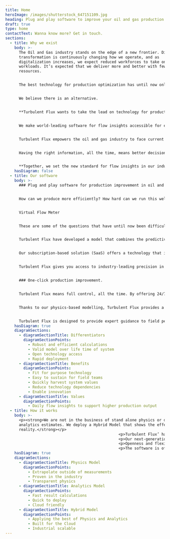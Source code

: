 ```yaml
---
title: Home
heroImage: /images/shutterstock_647151109.jpg
heading: Plug and play software to improve your oil and gas production.
draft: true
type: home
contactText: Wanna know more? Get in touch.
sections:
  - title: Why we exist
    body: >-
      The Oil and Gas industry stands on the edge of a new frontier. Digital
      transformation is continuously changing how we operate, and as
      digitalization increases, we expect reduced workforces to take on greater
      workloads. It’s expected that we deliver more and better with fewer
      resources.


      The best technology for production optimization has until now only been available to the happy few. Solutions are expensive and time-consuming to install; scalability is limited.


      We believe there is an alternative.


      **Turbulent Flux wants to take the lead on technology for production improvement, building on the idea of independence, flexibility and scalability.**


      We make world-leading software for flow insights accessible for everyone in our industry. We redefine how data from production is used, enabling around the clock access to real-time, high-precision insights.


      Turbulent Flux empowers the oil and gas industry to face current challenges head-on thanks to radically better utilization of data.


      Having the right information, all the time, means better decisions, all the time. We help you reap the benefits of optimized production, boosted efficiency and increased safety in your operations.


      **Together, we set the new standard for flow insights in our industry.**
    hasDiagram: false
  - title: Our software
    body: >-
      ### Plug and play software for production improvement in oil and gas.


      How can we produce more efficiently? How hard can we run this well without compromising installations? How can we avoid unexpected shut-ins from unstable flow?


      Virtual Flow Meter


      These are some of the questions that have until now been difficult to answer, hindering optimization of future production flow. Over the years, tests, sensor data and modelling have partly filled the knowledge gap, but real-time insights have so far been unavailable to personnel in oil and gas operations.


      Turbulent Flux have developed a model that combines the predictive capabilities of physical models and the speed and self-correcting abilities of data analytics. The result is a uniquely open and scalable software that offers world-leading precision in flow insights.


      Our subscription-based solution (SaaS) offers a technology that is easy to adapt and quick to deploy. We make good use of any data source you already have &#8211; there is no locking you down to new, inflexible and costly equipment. In practice, this means that we capture data from your existing pressure and temperature sensors and integrate them with the operations dashboards and apps of your choice. The software is cloud-native with a rich API for third-party use.


      Turbulent Flux gives you access to industry-leading precision in flow insights through a cost-efficient system that is easy to install and maintain. We also guarantee trouble-free scaling across your oil and gas portfolios.


      ### One-click production improvement.


      Turbulent Flux means full control, all the time. By offering 24/7 real-time monitoring of wells and pipelines, our software offers continuous decision support to improve production from your fields.


      Thanks to our physics-based modelling, Turbulent Flux provides a precision level that goes beyond what traditional analytics-based simulations can offer. Our software has the power to turn physical data from existing sensors into readily available and valuable insights to use in your decision-making. At any time, you can access high-fidelity information about the flow of oil, gas and water in your wells and pipelines.


      Turbulent Flux is designed to provide expert guidance to field personnel, enabling continuous, one-click improvement of the production. This means higher efficiency, increased profitability and improved safety on your production sites.
    hasDiagram: true
    diagramSections:
      - diagramSectionTitle: Differentiators
        diagramSectionPoints:
          - Robust and efficient calculations
          - Valid model over life time of system
          - Open technology access
          - Rapid deployment
      - diagramSectionTitle: Benefits
        diagramSectionPoints:
          - Fit for purpose technology
          - Easy to sustain for field teams
          - Quickly harvest system values
          - Reduce technology dependencies
          - Enable innovation
      - diagramSectionTitle: Values
        diagramSectionPoints:
          - Daily flow insights to support higher production output
  - title: How it works
    body: >-
      <p><strong>We are not in the business of stand alone physics or data
      analytics estimates. We deploy a Hybrid Model that shows the effective
      reality.</strong></p>
                                                  <p>Turbulent Flux’ has developed a fit for purpose simulator for transient multiphase flow with opimization and data analytics capabilities. This means that our software gives you exact, information about the flow of fluids in your wells and pipes at any time.</p>
                                                  <p>Our next-generation technology is designed and structured for complex real-time environments using the best of physics and data analytics. Simulations are accurate, robust and consistently validated throughout the production cycles.</p>
                                                  <p>Openness and flexibility are important values for Turbulent Flux. We facilitate third-party innovation on top of our software and provide easy access to the technology for developers that wish to create custom solutions.</p>
                                                  <p>The software is offered as a subscription-based service and maintenance is hassle-free and easy to operate for the users.</p>
    hasDiagram: true
    diagramSections:
      - diagramSectionTitle: Physics Model
        diagramSectionPoints:
          - Extrapolate outside of measurements
          - Proven in the industry
          - Transparent physics
      - diagramSectionTitle: Analytics Model
        diagramSectionPoints:
          - Fast result calculations
          - Quick to deploy
          - Cloud friendly
      - diagramSectionTitle: Hybrid Model
        diagramSectionPoints:
          - Applying the best of Physics and Analytics
          - Built for the Cloud
          - Industrial scalable
---
```

